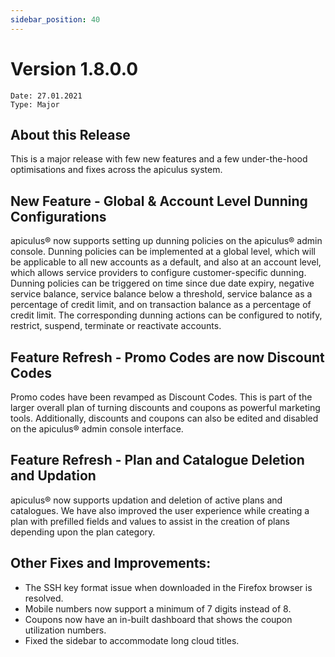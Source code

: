 ```yaml
---
sidebar_position: 40
---
```

# Version 1.8.0.0
```
Date: 27.01.2021
Type: Major
```

## About this Release

This is a major release with few new features and a few under-the-hood optimisations and fixes across the apiculus system.

## New Feature - Global & Account Level Dunning Configurations

apiculus® now supports setting up dunning policies on the apiculus® admin console. Dunning policies can be implemented at a global level, which will be applicable to all new accounts as a default, and also at an account level, which allows service providers to configure customer-specific dunning. Dunning policies can be triggered on time since due date expiry, negative service balance, service balance below a threshold, service balance as a percentage of credit limit, and on transaction balance as a percentage of credit limit. The corresponding dunning actions can be configured to notify, restrict, suspend, terminate or reactivate accounts.

## Feature Refresh - Promo Codes are now Discount Codes

Promo codes have been revamped as Discount Codes. This is part of the larger overall plan of turning discounts and coupons as powerful marketing tools. Additionally, discounts and coupons can also be edited and disabled on the apiculus® admin console interface.

## Feature Refresh - Plan and Catalogue Deletion and Updation

apiculus® now supports updation and deletion of active plans and catalogues. We have also improved the user experience while creating a plan with prefilled fields and values to assist in the creation of plans depending upon the plan category.

## Other Fixes and Improvements:

- The SSH key format issue when downloaded in the Firefox browser is resolved.
- Mobile numbers now support a minimum of 7 digits instead of 8.
- Coupons now have an in-built dashboard that shows the coupon utilization numbers.
- Fixed the sidebar to accommodate long cloud titles.